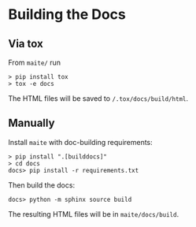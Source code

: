 # Building the Docs

## Via tox

From `maite/` run

```shell
> pip install tox
> tox -e docs
```

The HTML files will be saved to `/.tox/docs/build/html`.

## Manually

Install `maite` with doc-building requirements:

```shell
> pip install ".[builddocs]"
> cd docs
docs> pip install -r requirements.txt
```

Then build the docs:
 
```shell script
docs> python -m sphinx source build
```

The resulting HTML files will be in `maite/docs/build`.